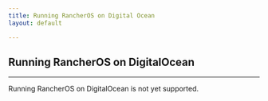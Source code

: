 ```yaml
---
title: Running RancherOS on Digital Ocean
layout: default

---
```


## Running RancherOS on DigitalOcean
---

Running RancherOS on DigitalOcean is not yet supported.

